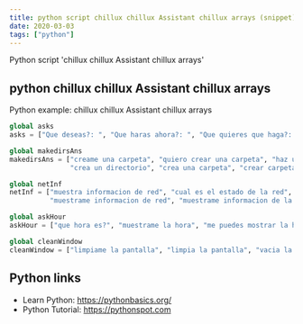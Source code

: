```yaml
---
title: python script chillux chillux Assistant chillux arrays (snippet)
date: 2020-03-03
tags: ["python"]
---
```

Python script 'chillux chillux Assistant chillux arrays'


## python chillux chillux Assistant chillux arrays

Python example: chillux chillux Assistant chillux arrays

```python
global asks
asks = ["Que deseas?: ", "Que haras ahora?: ", "Que quieres que haga?: ", "Necesitas ayuda?: ", "En que te puedo hechar una mano?: "]

global makedirsAns
makedirsAns = ["creame una carpeta", "quiero crear una carpeta", "haz una carpeta", "hazme una carpeta", "crear una carpeta", "haz un directorio",
               "crea un directorio", "crea una carpeta", "crear carpeta"]

global netInf
netInf = ["muestra informacion de red", "cual es el estado de la red", "muestrame las interfaces de red", "estado de red", "muestra informacion de la red",
          "muestrame informacion de red", "muestrame informacion de la red", "muestrame la informacion de la red", "muestrame la informacion de red"]

global askHour
askHour = ["que hora es?", "muestrame la hora", "me puedes mostrar la hora?", "hora", "mostrar hora", "que hora es"]

global cleanWindow
cleanWindow = ["limpiame la pantalla", "limpia la pantalla", "vacia la pantalla", "refresca la pantalla", "vaciame la pantalla", "refrescame la pantalla"]

```

## Python links

- Learn Python: https://pythonbasics.org/
- Python Tutorial: https://pythonspot.com
